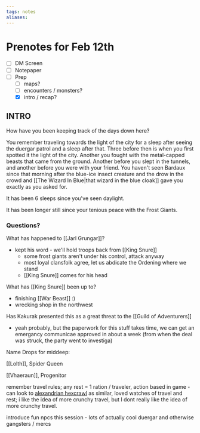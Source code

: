 ```yaml
---
tags: notes
aliases:
---
```


# Prenotes for Feb 12th
- [ ] DM Screen
- [ ] Notepaper
- [ ] Prep
	- [ ] maps?
	- [ ] encounters / monsters?
	- [x] intro / recap?
## INTRO

How have you been keeping track of the days down here?

You remember traveling towards the light of the city for a sleep after seeing the duergar patrol and a sleep after that. Three before then is when you first spotted it the light of the city. Another you fought with the metal-capped beasts that came from the ground. Another before you slept in the tunnels, and another before you were with your friend. You haven't seen Bardaux since that morning after the blue-ice insect creature and the drow in the crowd and [[The Wizard In Blue|that wizard in the blue cloak]] gave you exactly as you asked for.

It has been 6 sleeps since you've seen daylight.

It has been longer still since your tenious peace with the Frost Giants. 

### Questions?
What has happened to [[Jarl Grungar]]?
- kept his word - we'll hold troops back from [[King Snure]]
	- some frost giants aren't under his control, attack anyway
	- most loyal clansfolk agree, let us abdicate the Ordening where we stand
	- [[King Snure]] comes for his head


What has [[King Snure]] been up to?
- finishing [[War Beast]] :)
- wrecking shop in the northwest

Has Kakurak presented this as a great threat to the [[Guild of Adventurers]]
- yeah probably, but the paperwork for this stuff takes time, we can get an emergancy communicae approved in about a week (from when the deal was struck, the party went to investiga)

Name Drops for middeep:

[[Lolth]], Spider Queen

[[Vhaeraun]], Progenitor

remember travel rules; any rest = 1 ration / traveler, action based in game - can look to [alexandrian hexcrawl](https://thealexandrian.net/wordpress/46116/roleplaying-games/5e-hexcrawl-part-3-watch-actions) as similar, loved watches of travel and rest; i like the idea of more crunchy travel, but I dont really like the idea of more crunchy travel.

introduce fun npcs this session - lots of actually cool duergar and otherwise gangsters / mercs

